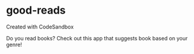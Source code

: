 # good-reads
Created with CodeSandbox

Do you read books? Check out this app that suggests book based on your genre!
